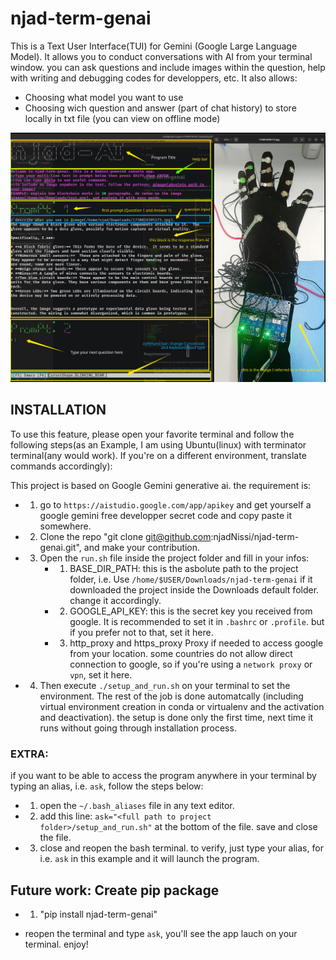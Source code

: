 # njad-term-genai

This is a Text User Interface(TUI) for Gemini (Google Large Language Model). 
It allows you to conduct conversations with AI from your terminal window. you can ask questions and include images within the question, help with writing and debugging codes for developpers, etc. It also allows:
- Choosing what model you want to use
- Choosing wich question and answer (part of chat history) to store locally in txt file (you can view on offline mode)

![term-genai2](images/njad_genai_image.png)

## INSTALLATION

To use this feature, please open your favorite terminal and follow the following steps(as an Example, I am using Ubuntu(linux) with terminator terminal(any would work). If you're on a different environment, translate commands accordingly): 

This project is based on Google Gemini generative ai. the requirement is:

* 1. go to `https://aistudio.google.com/app/apikey` and get yourself a google gemini free developper secret code and copy paste it somewhere.

* 2. Clone the repo "git clone git@github.com:njadNissi/njad-term-genai.git", and make your contribution.
* 3. Open the `run.sh` file inside the project folder and fill in your infos:
        - 1. BASE_DIR_PATH: this is the asbolute path to the project folder, i.e. Use `/home/$USER/Downloads/njad-term-genai` if it downloaded the project inside the Downloads default folder. change it accordingly.
        - 2. GOOGLE_API_KEY: this is the secret key you received from google. It is recommended to set it in `.bashrc` or `.profile`. but if you prefer not to that, set it here.
        - 3. http_proxy and https_proxy Proxy if needed to access google from your location. some countries do not allow direct connection to google, so if you're using a `network proxy` or `vpn`, set it here.

* 4. Then execute `./setup_and_run.sh` on your terminal to set the environment. The rest of the job is done automatcally (including virtual environment creation in conda or virtualenv and the activation and deactivation). the setup is done only the first time, next time it runs without going through installation process.

### EXTRA:
if you want to be able to access the program anywhere in your terminal by typing an alias, i.e. `ask`, follow the steps below:
- 1. open the `~/.bash_aliases` file in any text editor.
- 2. add this line: `ask="<full path to project folder>/setup_and_run.sh"` at the bottom of the file. save and close the file.
- 3. close and reopen the bash terminal. to verify, just type your alias, for i.e. `ask` in this example and it will launch the program.

## Future work: Create pip package
* 1. "pip install njad-term-genai"

* reopen the terminal and type `ask`, you'll see the app lauch on your terminal.  enjoy!

